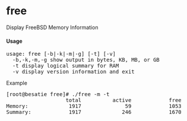 free
====

Display FreeBSD Memory Information

#### Usage
<pre>
usage: free [-b|-k|-m|-g] [-t] [-v]
  -b,-k,-m,-g show output in bytes, KB, MB, or GB
  -t display logical summary for RAM
  -v display version information and exit
</pre>
Example
<pre>
[root@besatie free]# ./free -m -t
                   total          active            free        inactive            wire          cached
Memory:             1917              59            1053             575             111              41
Summary:            1917             246            1670
</pre>
